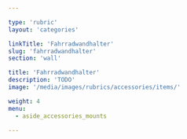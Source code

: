 ```yaml
---

type: 'rubric'
layout: 'categories'

linkTitle: 'Fahrradwandhalter'
slug: 'fahrradwandhalter'
section: 'wall'

title: 'Fahrradwandhalter'
description: 'TODO'
image: '/media/images/rubrics/accessories/items/'

weight: 4
menu:
  - aside_accessories_mounts 

---
```

